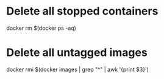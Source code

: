 Delete all stopped containers
=============================

  docker rm $(docker ps -aq)
  
Delete all untagged images
==========================

  docker rmi $(docker images | grep "^<none>" | awk '{print $3}')
  

